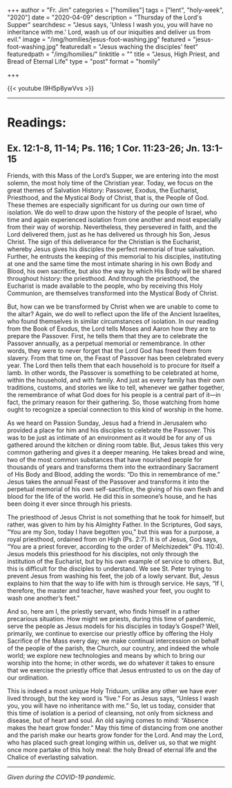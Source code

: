 +++
author = "Fr. Jim"
categories = ["homilies"]
tags = ["lent", "holy-week", "2020"]
date = "2020-04-09"
description = "Thursday of the Lord's Supper"
searchdesc = "Jesus says, 'Unless I wash you, you will have no inheritance with me.' Lord, wash us of our iniquities and deliver us from evil."
image = "/img/homilies/jesus-foot-washing.jpg"
featured = "jesus-foot-washing.jpg"
featuredalt = "Jesus waching the disciples' feet"
featuredpath = "/img/homilies/"
linktitle = ""
title = "Jesus, High Priest, and Bread of Eternal Life"
type = "post"
format = "homily"

+++

{{< youtube I9H5p8ywVvs >}}

---

# Readings:
## Ex. 12:1-8, 11-14; Ps. 116; 1 Cor. 11:23-26; Jn. 13:1-15

Friends, with this Mass of the Lord’s Supper, we are entering into the most solemn, the most holy time of the Christian year. Today, we focus on the great themes of Salvation History: Passover, Exodus, the Eucharist, Priesthood, and the Mystical Body of Christ, that is, the People of God. These themes are especially significant for us during our own time of isolation. We do well to draw upon the history of the people of Israel, who time and again experienced isolation from one another and most especially from their way of worship. Nevertheless, they persevered in faith, and the Lord delivered them, just as he has delivered us through his Son, Jesus Christ. The sign of this deliverance for the Christian is the Eucharist, whereby Jesus gives his disciples the perfect memorial of true salvation. Further, he entrusts the keeping of this memorial to his disciples, instituting at one and the same time the most intimate sharing in his own Body and Blood, his own sacrifice, but also the way by which His Body will be shared throughout history: the priesthood. And through the priesthood, the Eucharist is made available to the people, who by receiving this Holy Communion, are themselves transformed into the Mystical Body of Christ.

But, how can we be transformed by Christ when we are unable to come to the altar? Again, we do well to reflect upon the life of the Ancient Israelites, who found themselves in similar circumstances of isolation. In our reading from the Book of Exodus, the Lord tells Moses and Aaron how they are to prepare the Passover. First, he tells them that they are to celebrate the Passover annually, as a perpetual memorial or remembrance. In other words, they were to never forget that the Lord God has freed them from slavery. From that time on, the Feast of Passover has been celebrated every year. The Lord then tells them that each household is to procure for itself a lamb. In other words, the Passover is something to be celebrated at home, within the household, and with family. And just as every family has their own traditions, customs, and stories we like to tell, whenever we gather together, the remembrance of what God does for his people is a central part of it—in fact, the primary reason for their gathering. So, those watching from home ought to recognize a special connection to this kind of worship in the home.

As we heard on Passion Sunday, Jesus had a friend in Jerusalem who provided a place for him and his disciples to celebrate the Passover. This was to be just as intimate of an environment as it would be for any of us gathered around the kitchen or dining room table. But, Jesus takes this very common gathering and gives it a deeper meaning. He takes bread and wine, two of the most common substances that have nourished people for thousands of years and transforms them into the extraordinary Sacrament of His Body and Blood, adding the words: “Do this in remembrance of me.” Jesus takes the annual Feast of the Passover and transforms it into the perpetual memorial of his own self-sacrifice, the giving of his own flesh and blood for the life of the world. He did this in someone’s house, and he has been doing it ever since through his priests.

The priesthood of Jesus Christ is not something that he took for himself, but rather, was given to him by his Almighty Father. In the Scriptures, God says, “You are my Son, today I have begotten you,” but this was for a purpose, a royal priesthood, ordained from on High (Ps. 2:7). It is of Jesus, God says, “You are a priest forever, according to the order of Melchizedek” (Ps. 110:4). Jesus models this priesthood for his disciples, not only through the institution of the Eucharist, but by his own example of service to others. But, this is difficult for the disciples to understand. We see St. Peter trying to prevent Jesus from washing his feet, the job of a lowly servant. But, Jesus explains to him that the way to life with him is through service. He says, “If I, therefore, the master and teacher, have washed your feet, you ought to wash one another’s feet.”

And so, here am I, the priestly servant, who finds himself in a rather precarious situation. How might we priests, during this time of pandemic, serve the people as Jesus models for his disciples in today’s Gospel? Well, primarily, we continue to exercise our priestly office by offering the Holy Sacrifice of the Mass every day; we make continual intercession on behalf of the people of the parish, the Church, our country, and indeed the whole world; we explore new technologies and means by which to bring our worship into the home; in other words, we do whatever it takes to ensure that we exercise the priestly office that Jesus entrusted to us on the day of our ordination.

This is indeed a most unique Holy Triduum, unlike any other we have ever lived through, but the key word is “live.” For as Jesus says, “Unless I wash you, you will have no inheritance with me.” So, let us today, consider that this time of isolation is a period of cleansing, not only from sickness and disease, but of heart and soul. An old saying comes to mind: “Absence makes the heart grow fonder.” May this time of distancing from one another and the parish make our hearts grow fonder for the Lord. And may the Lord, who has placed such great longing within us, deliver us, so that we might once more partake of this holy meal: the holy Bread of eternal life and the Chalice of everlasting salvation.

---
*Given during the COVID-19 pandemic.*